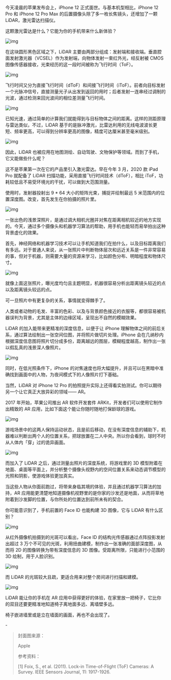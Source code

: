 
今天凌晨的苹果发布会上，iPhone 12 正式面世。与基本机型相比，iPhone 12 Pro 和 iPhone 12 Pro Max 的后置摄像头除了多一枚长焦镜头，还增加了一颗 LiDAR，激光雷达扫描仪。



这颗激光雷达是什么？它能为你的手机带来什么新体验？



![img](https://mmbiz.qpic.cn/mmbiz_png/SlOqFKqEO4EniaQs7KibNSz661R0ibB29ccGkFjoAjF7lSZObPcF2o33xSpicwzG2MFOIlUOO8QaPniaOHKjJqyHOfw/640?wx_fmt=png)



在这块圆形黑色区域之下，LiDAR 主要由两部分组成：发射端和接收端。垂直腔面发射激光器（VCSEL）作为发射端，向物体发射一束红外光，经反射被 CMOS 图像传感器接收，光束经历的这一段时间被称为飞行时间（ToF）。



![img](https://mmbiz.qpic.cn/mmbiz_png/SlOqFKqEO4EniaQs7KibNSz661R0ibB29ccWbmrfCUCyOjfKw5XhpF2okMzV6icUr7hQXJEmiaeJZGx8NTTZY9ep4iaA/640?wx_fmt=png)



飞行时间又分为直接飞行时间（dToF）和间接飞行时间（iToF）。前者向目标发射一个光脉冲信号，直接测量光子从出发到返回的用时；后者发射一连串经过调制的光波，通过检测来回光波间的相位差测量飞行时间。



![img](https://mmbiz.qpic.cn/mmbiz_gif/SlOqFKqEO4Gbp10icPSn6Ijxicn0YkI9da2iaIic7g0S8TLBmPPBA36AOUnxgkGvvjgficItNUj05KoZWibjtBwMw0jQ/640?wx_fmt=gif)



已知光速，通过简单的计算我们就能得到与目标物体之间的距离。这样的测距原理与雷达类似，不过，LiDAR 基于的是脉冲激光，比雷达利用的无线电波波长更短、频率更高，可以得到分辨率更高的图像，精度可达厘米甚至毫米级别。



![img](https://mmbiz.qpic.cn/mmbiz_png/SlOqFKqEO4Gbp10icPSn6Ijxicn0YkI9davNhr5mu9k4tgX1ZodVNxfm04iag12NDpVGVia0FAApDopC8lMe2FtEXA/640?wx_fmt=png)



因此，LiDAR 也被应用在地图测绘、自动驾驶、文物保护等领域。而到了手机，它又能做些什么呢？



这不是苹果第一次在它的产品里引入激光雷达。早在今年 3 月，2020 款 iPad Pro 就配备了 LiDAR 扫描功能，采用直接飞行时间技术（dToF），相比 iToF，功耗较低且不易受环境光的干扰，可以做到大范围测量。



使用时，发射器投射出 9 * 64 大小的矩阵光束，捕捉并绘制最远 5 米范围内的位置深度图。改变，首先发生在你拍摄的照片里。



![img](https://mmbiz.qpic.cn/mmbiz_gif/SlOqFKqEO4Gbp10icPSn6Ijxicn0YkI9da7HlsGFiaJuLHwkILk3c8vEX9TIpFFK3g4wrKKsZQWagSLJG8V0zHduw/640?wx_fmt=gif)



一张出色的浅景深照片，是通过调大相机光圈并对焦在距离相机较近的地方实现的。今天，通过多个摄像头和机器学习算法的帮助，用手机也能轻而易举拍出这种背景虚化的效果。



首先，神经网络和机器学习技术可以让手机知道我们在拍什么，以及目标距离我们有多远。对于普通人来说，从一张照片中判断物体层次和远近关系是一件非常容易的事，但对于机器，则需要大量的资源来学习，比如颜色分布、明暗程度和物体尺寸。



![img](https://mmbiz.qpic.cn/mmbiz_png/SlOqFKqEO4Gbp10icPSn6Ijxicn0YkI9da0mXriaBgTEz7Ee7fodRdEm85M7IN8P7xyqGUbloVNl2DojAXhTdtzww/640?wx_fmt=png)



就像上面这张照片，曝光度均匀且主题明显，机器很容易分析出距离镜头较近的点以及距离镜头较远的点。



可一旦照片中有更复杂的关系，事情就变得棘手了。



人类或者动物的毛发、丰富的色彩、以及与背景颜色接近的衣服等，都很容易被机器误判为背景，尤其是主体的边缘区域，呈现出不自然的模糊效果。



LiDAR 的加入能带来更精准的深度信息，以便于让 iPhone 理解物体之间的前后关系，通过算法绘制出一张空间位图，并将照片做切片处理。iPhone 会在几纳秒内根据深度信息图将照片切分成多份，距离越远的图层，模糊程度越高，制作出一张以假乱真的浅景深人像照片。



![img](https://mmbiz.qpic.cn/mmbiz_png/SlOqFKqEO4Gbp10icPSn6Ijxicn0YkI9daMsvO1UibLa31AD0jSycGUeceXbic4Uo08qicCV4YeLh1mEgMticvsoSFicg/640?wx_fmt=png)



同时，在低光照条件下，iPhone 的对焦速度也将大幅提升，并且可以在黑暗中准确找到画面中的人物，为夜间模式下的人像照片打下基础。



当然，LiDAR 对 iPhone 12 Pro 的拍照提升实际上还得看实拍测试。你可以期待另一个让它真正大放异彩的领域—— AR。



2017 年开始，苹果公司推出 AR 软件开发套件 ARKit，开发者们可以使用它制作出精致的 AR 应用，比如下面这个能让你随时随地打保龄球的游戏。



![img](https://mmbiz.qpic.cn/mmbiz_gif/SlOqFKqEO4Gbp10icPSn6Ijxicn0YkI9dalY0hUguhvbiaB6xzCNzib5Aruwd5ficJico9xxY2Suc37Ixt7FcvN6xUsw/640?wx_fmt=gif)



游戏场景中的这两人保持运动状态，且是前后移动，在没有深度信息的辅助下，机器难以判断出两个人的位置关系，把球放置在二人中央。所以你会看到，球时不时从人体内「穿」过的诡异画面。



![img](https://mmbiz.qpic.cn/mmbiz_gif/SlOqFKqEO4Gbp10icPSn6Ijxicn0YkI9daaBb8dg8J6HgQBJv8skjHeN4VuxvNPpxaHwqZNoVFuzEHuwuLsdnzjA/640?wx_fmt=gif)



而加入了 LiDAR 之后，通过测量出照片的深度系统，将游戏里的 3D 模型附着在地面、桌面等平面上，并分析整个摄像头视野内的空间位置关系来动态调节模型的光照和阴影，使游戏体验更加真实。



当这些人物从你面前跑过，将带来身临其境的体验，并且通过机器学习算法的加持，AR 应用能更清楚地知道摄像机视野里的是你家的沙发还是地面，从而将草地附着到沙发脚的位置，与你所处的位置达到前所未有的契合。



你可能意识到了，手机前置的 Face ID 也能构建 3D 图像，它与 LiDAR 有什么区别？



![img](https://mmbiz.qpic.cn/mmbiz_png/SlOqFKqEO4Gbp10icPSn6Ijxicn0YkI9da7RfZBRBtDffAYU5de6iaFphvyWZ70JFeCzSLJEQG4rSibpNeicdMSjic6Q/640?wx_fmt=png)



从红外摄像机拍摄到的光斑可以看出，Face ID 的结构光传感器通过点阵投影发射出超过 3 万个不可见的光斑，利用扭曲建模，制作出一张准确的面部深度图，从而将 2D 的图像转换为带有深度信息的 3D 图像。受距离所限，只能进行小范围的 3D 绘制，用于人脸识别。



![img](https://mmbiz.qpic.cn/mmbiz_png/SlOqFKqEO4Gbp10icPSn6Ijxicn0YkI9dal8VZqcmQ3t3rEXLiaftQeGNic0IE8EZjbkUuF0VK7n2C5jk6aDrJniaAA/640?wx_fmt=png)



而 LiDAR 的光斑较大且疏，更适合用来对整个房间进行扫描和建模。



![img](https://mmbiz.qpic.cn/mmbiz_gif/SlOqFKqEO4Gbp10icPSn6Ijxicn0YkI9daoupJtvYJPGwdkSMhGcstGr1QUW7eY9XPQr7ok0606iaOfgBym6OMqAg/640?wx_fmt=gif)



LiDAR 能让你的手机在 AR 应用中获得更好的体验，在家里放一把椅子，它比你的双目还要更精准地知道椅子离地面多远、离墙壁多远。



椅子嵌进墙里或是立在墙面的画面，再也不会出现了。



\-



> 封面图来源：
>
> Apple
>
> 
>
> 参考资料：
>
> [1] Foix, S., et al. (2011). Lock-in Time-of-Flight (ToF) Cameras: A Survey. IEEE Sensors Journal, 11: 1917-1926.